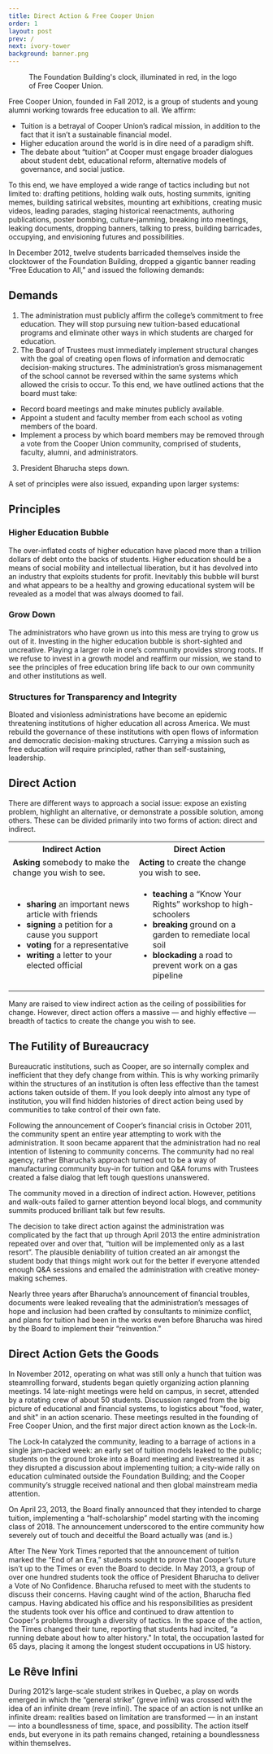 ```yaml
---
title: Direct Action & Free Cooper Union
order: 1
layout: post
prev: /
next: ivory-tower
background: banner.png
---
```


<figure class="pull-right">
	<img src="{{site.baseurl}}/img/logo.png" alt="">
	<figcaption>The Foundation Building's clock, illuminated in red, in the logo of Free Cooper Union.</figcaption>
</figure>

Free Cooper Union, founded in Fall 2012, is a group of students and young alumni working towards free education to all. We affirm:

- Tuition is a betrayal of Cooper Union’s radical mission, in addition to the fact that it isn’t a sustainable financial model.
- Higher education around the world is in dire need of a paradigm shift.
- The debate about “tuition” at Cooper must engage broader dialogues about student debt, educational reform, alternative models of governance, and social justice.

<p class="okhover">To this end, we have employed a wide range of tactics including but not limited to: <span class="hoverable" data-okimage="{{site.baseurl}}/img/da-fcu-hover/drafting-petitions.jpg">drafting petitions</span>, <span class="hoverable" data-okimage="{{site.baseurl}}/img/da-fcu-hover/walking-out.jpg">holding walk outs</span>, <span class="hoverable" data-okimage="{{site.baseurl}}/img/da-fcu-hover/hosting-summits.jpg">hosting summits</span>, <span class="hoverable" data-okimage="{{site.baseurl}}/img/da-fcu-hover/memes.jpg">igniting memes</span>, <span class="hoverable" data-okimage="{{site.baseurl}}/img/da-fcu-hover/satirical-websites.png">building satirical websites</span>, <span class="hoverable" data-okimage="{{site.baseurl}}/img/da-fcu-hover/art-exhibitions.jpg">mounting art exhibitions</span>, <span class="hoverable" data-okimage="{{site.baseurl}}/img/da-fcu-hover/music-videos.jpg">creating music videos</span>, <span class="hoverable" data-okimage="{{site.baseurl}}/img/da-fcu-hover/parades.png">leading parades</span>, <span class="hoverable" data-okimage="{{site.baseurl}}/img/da-fcu-hover/historical-reenactments.jpg">staging historical reenactments</span>, <span class="hoverable" data-okimage="{{site.baseurl}}/img/da-fcu-hover/publications.jpg">authoring publications</span>, <span class="hoverable" data-okimage="{{site.baseurl}}/img/da-fcu-hover/poster-bombing.jpg">poster bombing</span>, <span class="hoverable" data-okimage="{{site.baseurl}}/img/da-fcu-hover/culture-jamming.jpg">culture-jamming</span>, <span class="hoverable" data-okimage="{{site.baseurl}}/img/da-fcu-hover/breaking-into-meetings.jpg">breaking into meetings</span>, <span class="hoverable" data-okimage="{{site.baseurl}}/img/da-fcu-hover/leaking-documents.jpg">leaking documents</span>, <span class="hoverable" data-okimage="{{site.baseurl}}/img/da-fcu-hover/dropping-banners.jpg">dropping banners</span>, <span class="hoverable" data-okimage="{{site.baseurl}}/img/da-fcu-hover/talking-to-press.jpg">talking to press</span>, <span class="hoverable" data-okimage="{{site.baseurl}}/img/da-fcu-hover/building-barricades.jpg">building barricades</span>, <span class="hoverable" data-okimage="{{site.baseurl}}/img/da-fcu-hover/occupying.jpg">occupying</span>, and <span class="hoverable" data-okimage="{{site.baseurl}}/img/da-fcu-hover/visioning.jpg">envisioning futures and possibilities</span>.</p>

In December 2012, twelve students barricaded themselves inside the clocktower of the Foundation Building, dropped a gigantic banner reading “Free Education to All,” and issued the following demands:

## Demands

1. The administration must publicly affirm the college’s commitment to free education. They will stop pursuing new tuition-based educational programs and eliminate other ways in which students are charged for education.
2. The Board of Trustees must immediately implement structural changes with the goal of creating open flows of information and democratic decision-making structures. The administration’s gross mismanagement of the school cannot be reversed within the same systems which allowed the crisis to occur. To this end, we have outlined actions that the board must take:
  - Record board meetings and make minutes publicly available.
  - Appoint a student and faculty member from each school as voting members of the board.
  - Implement a process by which board members may be removed through a vote from the Cooper Union community, comprised of students, faculty, alumni, and administrators.
3. President Bharucha steps down.

A set of principles were also issued, expanding upon larger systems:

## Principles

### Higher Education Bubble

The over-inflated costs of higher education have placed more than a trillion dollars of debt onto the backs of students. Higher education should be a means of social mobility and intellectual liberation, but it has devolved into an industry that exploits students for profit. Inevitably this bubble will burst and what appears to be a healthy and growing educational system will be revealed as a model that was always doomed to fail.

### Grow Down

The administrators who have grown us into this mess are trying to grow us out of it. Investing in the higher education bubble is short-sighted and uncreative. Playing a larger role in one’s community provides strong roots. If we refuse to invest in a growth model and reaffirm our mission, we stand to see the principles of free education bring life back to our own community and other institutions as well.

### Structures for Transparency and Integrity

Bloated and visionless administrations have become an epidemic threatening institutions of higher education all across America. We must rebuild the governance of these institutions with open flows of information and democratic decision-making structures. Carrying a mission such as free education will require principled, rather than self-sustaining, leadership.

## Direct Action

There are different ways to approach a social issue: expose an existing problem, highlight an alternative, or demonstrate a possible solution, among others. These can be divided primarily into two forms of action: direct and indirect.

<table>
	<tr>
		<th>Indirect Action</th>
		<th>Direct Action</th>
	</tr>
	<tr>
		<td><strong>Asking</strong> somebody to make the change you wish to see.</td>
		<td><strong>Acting</strong> to create the change you wish to see.</td>
	</tr>
	<tr>
		<td>
			<ul>
				<li><strong>sharing</strong> an important news article with friends</li>
				<li><strong>signing</strong> a petition for a cause you support</li>
				<li><strong>voting</strong> for a representative</li>
				<li><strong>writing</strong> a letter to your elected official</li>
			</ul>
		</td>
		<td>
			<ul>
				<li><strong>teaching</strong> a “Know Your Rights” workshop to high-schoolers</li>
				<li><strong>breaking</strong> ground on a garden to remediate local soil</li>
				<li><strong>blockading</strong> a road to prevent work on a gas pipeline</li>
			</ul>
		</td>
	</tr>
</table>

Many are raised to view indirect action as the ceiling of possibilities for change. However, direct action offers a massive — and highly effective — breadth of tactics to create the change you wish to see.

## The Futility of Bureaucracy

Bureaucratic institutions, such as Cooper, are so internally complex and inefficient  that they defy change from within. This is why working primarily within the structures of an institution is often less effective than the tamest actions taken outside of them. If you look deeply into almost any type of institution, you will find hidden histories of direct action being used by communities to take control of their own fate.

Following the announcement of Cooper’s financial crisis in October 2011, the community spent an entire year attempting to work with the administration. It soon became apparent that the administration had no real intention of listening to community concerns. The community had no real agency, rather Bharucha’s approach turned out to be a way of manufacturing community buy-in for tuition and Q&A forums with Trustees created a false dialog that left tough questions unanswered.

The community moved in a direction of indirect action. However, petitions and walk-outs failed to garner attention beyond local blogs, and community summits produced brilliant talk but few results.

The decision to take direct action against the administration was complicated by the fact that up through April 2013 the entire administration repeated over and over that, “tuition will be implemented only as a last resort”. The plausible deniability of tuition created an air amongst the student body that things might work out for the better if everyone attended enough Q&A sessions and emailed the administration with creative money-making schemes.

Nearly three years after Bharucha’s announcement of financial troubles, documents were  leaked revealing that the administration’s messages of hope and inclusion had been crafted by consultants to minimize conflict, and plans for tuition had been in the works even before Bharucha was hired by the Board to implement their “reinvention.”

## Direct Action Gets the Goods

In November 2012, operating on what was still only a hunch that tuition was steamrolling forward, students began quietly organizing action planning meetings. 14 late-night meetings were held on campus, in secret, attended by a rotating crew of about 50 students. Discussion ranged from the big picture of educational and financial systems, to logistics about "food, water, and shit" in an action scenario. These meetings resulted in the founding of Free Cooper Union, and the first major direct action known as the Lock-In.

The Lock-In catalyzed the community, leading to a barrage of actions in a single jam-packed week: an early set of tuition models leaked to the public; students on the ground broke into a Board meeting and livestreamed it as they disrupted a discussion about implementing tuition; a city-wide rally on education culminated outside the Foundation Building; and the Cooper community’s struggle received national and then global mainstream media attention.

On April 23, 2013, the Board finally announced that they intended to charge tuition, implementing a “half-scholarship” model starting with the incoming class of 2018. The announcement underscored to the entire community how severely out of touch and deceitful the Board actually was (and is.)

After The New York Times reported that the announcement of tuition marked the “End of an Era,” students sought to prove that Cooper’s future isn’t up to the Times or even the Board to decide. In May 2013, a group of over one hundred students took the office of President Bharucha to deliver a Vote of No Confidence. Bharucha refused to meet with the students to discuss their concerns. Having caught wind of the action, Bharucha fled campus. Having abdicated his office and his responsibilities as president the students took over his office and continued to draw attention to Cooper's problems through a diversity of tactics. In the space of the action, the Times changed their tune, reporting that students had incited, “a running debate about how to alter history." In total, the occupation lasted for 65 days, placing it among the longest student occupations in US history.

## Le Rêve Infini

During 2012’s large-scale student strikes in Quebec, a play on words emerged in which the “general strike” (greve infini) was crossed with the idea of an infinite dream (reve infini). The space of an action is not unlike an infinite dream: realities based on limitation are transformed — in an instant — into a boundlessness of time, space, and possibility. The action itself ends, but everyone in its path remains changed, retaining a boundlessness within themselves.
